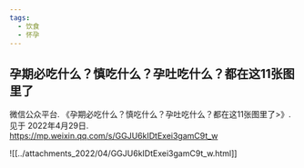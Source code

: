 ```yaml
---
tags: 
  - 饮食
  - 怀孕
---
```

## 孕期必吃什么？慎吃什么？孕吐吃什么？都在这11张图里了

微信公众平台. 《孕期必吃什么？慎吃什么？孕吐吃什么？都在这11张图里了>》. 见于 2022年4月29日.  https://mp.weixin.qq.com/s/GGJU6kIDtExei3gamC9t_w


![[../attachments_2022/04/GGJU6kIDtExei3gamC9t_w.html]]  